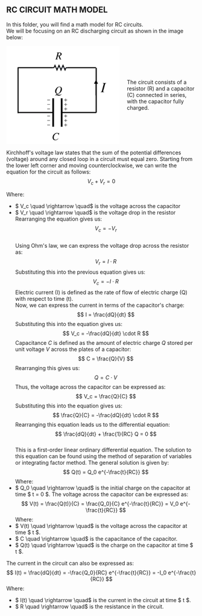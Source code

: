 ## RC CIRCUIT MATH MODEL
In this folder, you will find a math model for RC circuits. <br>
We will be focusing on an RC discharging circuit as shown in the image below:
<div style="display: flex; align-items: center;">

  <img src="Resources\rc_discharge_circuit.webp" alt="RC Discharging Circuit" width = "300" style="margin-right: 20px;"/>
    <p style="max-width: 400px;">The circuit consists of a resistor (R) and a capacitor (C) connected in series, with the capacitor fully charged.</p>  
</div>

Kirchhoff's voltage law states that the sum of the potential differences (voltage) around any closed loop in a circuit must equal zero.
Starting from the lower left corner and moving counterclockwise, we can write the equation for the circuit as follows:
$$ V_c + V_r = 0 $$

Where:
- $ V_c \quad \rightarrow \quad$ is the voltage across the capacitor
- $ V_r \quad \rightarrow \quad$ is the voltage drop in the resistor
Rearranging the equation gives us:
$$ V_c = -V_r $$   
Using Ohm's law, we can express the voltage drop across the resistor as:
$$ V_r = I \cdot R $$
Substituting this into the previous equation gives us:
$$ V_c = -I \cdot R $$
Electric current (I) is defined as the rate of flow of electric charge (Q) with respect to time (t).<br>
Now, we can express the current in terms of the capacitor's charge:
$$ I = \frac{dQ}{dt} $$
Substituting this into the equation gives us:
$$ V_c = -\frac{dQ}{dt} \cdot R $$
Capacitance $C$ is defined as the amount of electric charge $Q$ stored per unit voltage $V$ across the plates of a capacitor:
$$ C = \frac{Q}{V} $$
Rearranging this gives us:
$$ Q = C \cdot V $$
Thus, the voltage across the capacitor can be expressed as:
$$ V_c = \frac{Q}{C} $$
Substituting this into the equation gives us:
$$ \frac{Q}{C} = -\frac{dQ}{dt} \cdot R $$
Rearranging this equation leads us to the differential equation:
$$ \frac{dQ}{dt} + \frac{1}{RC} Q = 0 $$   
This is a first-order linear ordinary differential equation. The solution to this equation can be found using the method of separation of variables or integrating factor method. The general solution is given by:
$$ Q(t) = Q_0 e^{-\frac{t}{RC}} $$
Where:
- $ Q_0 \quad \rightarrow \quad$ is the initial charge on the capacitor at time $ t = 0 $.
The voltage across the capacitor can be expressed as:
$$ V(t) = \frac{Q(t)}{C} = \frac{Q_0}{C} e^{-\frac{t}{RC}} = V_0 e^{-\frac{t}{RC}} $$
Where:
- $ V(t) \quad \rightarrow \quad$ is the voltage across the capacitor at time $ t $.
- $ C \quad \rightarrow \quad$ is the capacitance of the capacitor.
- $ Q(t) \quad \rightarrow \quad$ is the charge on the capacitor at time $ t $.

The current in the circuit can also be expressed as:
$$ I(t) = \frac{dQ}{dt} = -\frac{Q_0}{RC} e^{-\frac{t}{RC}} = -I_0 e^{-\frac{t}{RC}} $$
Where:
- $ I(t) \quad \rightarrow \quad$ is the current in the circuit at time $ t $.
- $ R \quad \rightarrow \quad$ is the resistance in the circuit.